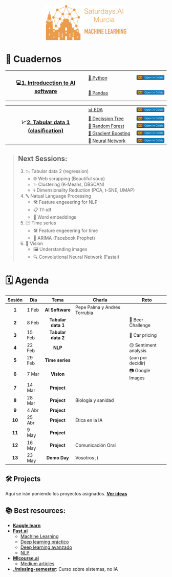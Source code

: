 <p align="center"><img width="50%" src="img/title.png" /></p>


# 📒 Cuadernos

<table>
  <tr>
    <th width="50%" rowspan="2"><h3>💻<a href="/1.%20Software">1. Introducction to AI software</a></h3></th>
    <td width="30%"><a href="/1.%20Software/1.1%20Python.ipynb">🐍 Python</a></td>
    <td><a href="https://colab.research.google.com/github/SaturdaysAI-Murcia/machine-learning/blob/master/1.%20Software/1.1%20Python.ipynb"><img src="img/colab.svg"/></a></td>
  </tr>
  <tr>
    <td><a href="/1.%20Software/1.2%20Pandas.ipynb">🐼 Pandas</a></td>
    <td><a href="https://colab.research.google.com/github/SaturdaysAI-Murcia/machine-learning/blob/master/1.%20Software/1.2%20Pandas.ipynb"><img src="img/colab.svg"/></a></td>
  </tr>
</table>   
   
<table>
  <tr>
    <th width="50%" rowspan="5"><h3>📈<a href="/2.%20Tabular%20data%20(clas)">2. Tabular data 1 (clasification)</a></h3></th>
    <td width="30%"><a href="2.%20Tabular%20data%20(clas)/2.1%20EDA.ipynb">📊 EDA</a></td>
    <td><a href="https://colab.research.google.com/github/SaturdaysAI-Murcia/machine-learning/blob/master/2.%20Tabular%20data%20(clas)/2.1%20EDA.ipynb"><img src="img/colab.svg"/></a></td>
  </tr>
  <tr>
    <td><a href="/2.%20Tabular%20data%20(clas)/2.2%20Decission%20tree.ipynb">🌳 Decission Tree</a></td>
    <td><a href="https://colab.research.google.com/github/SaturdaysAI-Murcia/machine-learning/blob/master/2.%20Tabular%20data%20(clas)/2.2%20Decission%20tree.ipynb"><img src="img/colab.svg"/></a></td>
  </tr>
  <tr>
    <td><a href="/2.%20Tabular%20data%20(clas)/2.3%20Random%20Forest.ipynb">🌲 Random Forest</a></td>
    <td><a href="https://colab.research.google.com/github/SaturdaysAI-Murcia/machine-learning/blob/master/2.%20Tabular%20data%20(clas)/2.3%20Random%20Forest.ipynb"><img src="img/colab.svg"/></a></td>
  </tr> 
  <tr>
    <td><a href="/2.%20Tabular%20data%20(clas)/2.4%20Gradient%20Boosting.ipynb">🌴 Gradient Boosting</a></td>
    <td><a href="https://colab.research.google.com/github/SaturdaysAI-Murcia/machine-learning/blob/master/2.%20Tabular%20data%20(clas)/2.4%20Gradient%20Boosting.ipynb"><img src="img/colab.svg"/></a></td>
  </tr>
  <tr>
    <td><a href="/2.%20Tabular%20data%20(clas)/2.5%20Neural%20Network.ipynb">🧠 Neural Network</a></td>
    <td><a href="https://colab.research.google.com/github/SaturdaysAI-Murcia/machine-learning/blob/master/2.%20Tabular%20data%20(clas)/2.5%20Neural%20Network.ipynb"><img src="img/colab.svg"/></a></td>
  </tr>
</table>


> ## Next Sessions:
> 3. 📉 Tabular data 2 (regression)
>    - 🌐 Web scrapping (Beautiful soup)
>    - ✨ Clustering (K-Means, DBSCAN)
>    - 🌀 Dimensionality Reduction (PCA, t-SNE, UMAP)
> 4. 🔤 Natual Language Processing
>    - 🛠 Feature engeeering for NLP
>    - 📋 Tf-idf
>    - 💬 Word embeddings
> 5. 🕐 Time series
>    - 🛠 Feature engeeering for time
>    - 🔮 ARIMA (Facebook Prophet)
> 6. 👀 Vision
>    - 🖼 Understanding images
>    - 🔍 Convolutional Neural Network (Fastai)


# 🗓️ Agenda

| Sesión |  Día   | Tema               | Charla                           | Reto                  |
|:------:|--------|:------------------:|----------------------------------|-----------------------|
| **1**  |  1 Feb | **AI Software**    | Pepe Palma y Andrés Torrubia     |                       |  
| **2**  |  8 Feb | **Tabular data 1** |                                  | 🍺 Beer Challenge     |
| **3**  | 15 Feb | **Tabular data 2** |                                  | 🚗 Car pricing        |
| **4**  | 22 Feb | **NLP**            |                                  | 🙃 Sentiment analysis |
| **5**  | 29 Feb | **Time series**    |                                  | (aun por decidir)     |
| **6**  |  7 Mar | **Vision**         |                                  | 📷 Google Images      |
| **7**  | 14 Mar | **Project**        |                                  |                       |
| **8**  | 28 Mar | **Project**        | Biología y sanidad               |                       |
| **9**  |  4 Abr | **Project**        |                                  |                       |
| **10** | 25 Abr | **Project**        | Ética en la IA                   |                       |
| **11** |  9 May | **Project**        |                                  |                       |
| **12** | 16 May | **Project**        | Comunicación Oral                |                       |
| **13** | 23 May | **Demo Day**       | Vosotros ;)                      |                       |

## 🛠 Projects
Aqui se irán poniendo los proyectos asignados. [**Ver ideas**](/project-ideas.md)

## 📚 Best resources:
- [**Kaggle learn**](https://www.kaggle.com/learn)
- [**Fast.ai**](https://www.fast.ai)
   - [Machine Learning](http://course18.fast.ai/ml)
   - [Deep learning práctico](https://course.fast.ai)
   - [Deep learning avanzado](https://course.fast.ai/part2)
   - [NLP](https://www.fast.ai/2019/07/08/fastai-nlp)
- [**Mlcourse.ai**](http://mlcourse.ai)
  - [Medium articles](https://medium.com/open-machine-learning-course)
- [**./missing-semester**](https://missing.csail.mit.edu): Curso sobre sistemas, no IA



